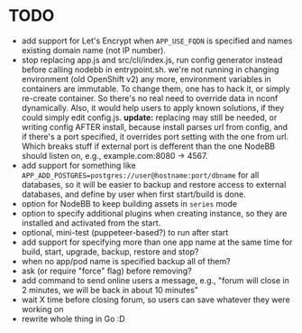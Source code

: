 TODO
====

- add support for Let's Encrypt when `APP_USE_FQDN` is specified and names existing domain name (not IP number).
- stop replacing app.js and src/cli/index.js, run config generator instead before calling nodebb in entrypoint.sh.
  we're not running in changing environment (old OpenShift v2) any more, environment variables in containers are
  immutable. To change them, one has to hack it, or simply re-create container. So there's no real need to override
  data in nconf dynamically.
  Also, it would help users to apply known solutions, if they could simply edit config.js.
  **update:** replacing may still be needed, or writing config AFTER install, because install parses url from config,
  and if there's a port specified, it overrides port setting with the one from url. Which breaks stuff if external port
  is defferent than the one NodeBB should listen on, e.g., example.com:8080 -> 4567.
- add support for something like `APP_ADD_POSTGRES=postgres://user@hostname:port/dbname` for all databases,
  so it will be easier to backup and restore access to external databases, and define by user when first start/build is done.
- option for NodeBB to keep building assets in `series` mode
- option to specify additional plugins when creating instance, so they are installed and
  activated from the start.
- optional, mini-test (puppeteer-based?) to run after start
- add support for specifying more than one app name at the same time for build, start, upgrade, backup, restore and stop?
- when no app/pod name is specified backup all of them?
- ask (or require "force" flag) before removing?
- add command to send online users a message, e.g., "forum will close in 2 minutes, we will be back in about 10 minutes"
- wait X time before closing forum, so users can save whatever they were working on
- rewrite whole thing in Go :D
